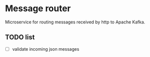 # Message router

Microservice for routing messages received by http to Apache Kafka.

## TODO list

* [ ] validate incoming json messages
